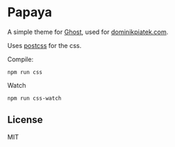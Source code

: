 # Papaya

A simple theme for [Ghost](http://github.com/tryghost/ghost/), used for [dominikpiatek.com](https://dominikpiatek.com/).

Uses [postcss]() for the css.

Compile:
```
npm run css
```

Watch
```
npm run css-watch
```

## License

MIT
